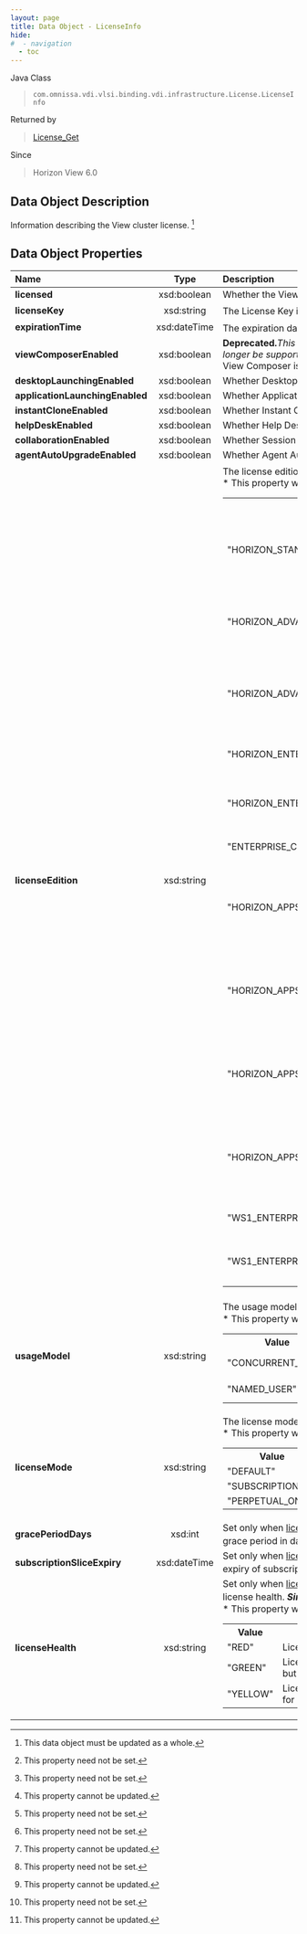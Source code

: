 ```yaml
---
layout: page
title: Data Object - LicenseInfo
hide:
#  - navigation
  - toc
---
```






Java Class
> `com.omnissa.vdi.vlsi.binding.vdi.infrastructure.License.LicenseInfo`

Returned by
> [License_Get](vdi.infrastructure.License.md#get)

Since
> Horizon View 6.0


## Data Object Description

Information describing the View cluster license.
 [^167]



## Data Object Properties

 Name | Type | Description
:---|:---:|:---
**licensed**|  xsd:boolean|  Whether the View instance is licensed.
**licenseKey**|  xsd:string|  The License Key in partially redacted form  **_Since_** Horizon View 6.2 [^1]
**expirationTime**|  xsd:dateTime|  The expiration date of the View instance. [^1]
**viewComposerEnabled**|  xsd:boolean| **Deprecated.**_This is being deprecated since View Composer will no longer be supported from Horizon version 2012 onwards._ Whether View Composer is enabled.
**desktopLaunchingEnabled**|  xsd:boolean|  Whether Desktop launching is enabled.
**applicationLaunchingEnabled**|  xsd:boolean|  Whether Application launching is enabled.
**instantCloneEnabled**|  xsd:boolean|  Whether Instant Clone is enabled.  **_Since_** Horizon 7.0
**helpDeskEnabled**|  xsd:boolean|  Whether Help Desk is enabled.  **_Since_** Horizon 7.3
**collaborationEnabled**|  xsd:boolean|  Whether Session Collaboration is enabled.  **_Since_** Horizon 7.4
**agentAutoUpgradeEnabled**|  xsd:boolean|  Whether Agent Auto Upgrade is enabled.  **_Since_** Horizon 8.8
**licenseEdition**|  xsd:string|  The license edition.  **_Since_** Horizon 7.9 [^2]<br>* This property will be one of:<br><table><tr><th>Value</th><th>Description</th></tr><tr><td>"HORIZON_STANDARD_CONCURRENT_USER"</td><td>Omnissa Horizon Standard for View (Concurrent User).</td></tr><tr><td>"HORIZON_ADVANCED_NAMED_USER"</td><td>Omnissa Horizon Advanced for View (Named User)</td></tr><tr><td>"HORIZON_ADVANCED_CONCURRENT_USER"</td><td>Omnissa Horizon Advanced for View (Concurrent User).</td></tr><tr><td>"HORIZON_ENTERPRISE_NAMED_USER"</td><td>Horizon Enterprise (Named User).</td></tr><tr><td>"HORIZON_ENTERPRISE_CONCURRENT_USER"</td><td>Horizon Enterprise (Concurrent User).</td></tr><tr><td>"ENTERPRISE_CONCURRENT_USER"</td><td>Omnissa View Enterprise.</td></tr><tr><td>"HORIZON_APPS_STANDARD_NAMED_USER"</td><td>Omnissa Horizon Apps 7 Standard for View (Named User).</td></tr><tr><td>"HORIZON_APPS_STANDARD_CONCURRENT_USER"</td><td>Omnissa Horizon Apps 7 Standard for View (Concurrent User).</td></tr><tr><td>"HORIZON_APPS_ADVANCED_NAMED_USER"</td><td>Omnissa Horizon Apps 7 Advanced for View (Named User).</td></tr><tr><td>"HORIZON_APPS_ADVANCED_CONCURRENT_USER"</td><td>Omnissa Horizon Apps 7 Advanced for View (Concurrent User).</td></tr><tr><td>"WS1_ENTERPRISE_NAMED_USER"</td><td>Workspace ONE Enterprise.</td></tr><tr><td>"WS1_ENTERPRISE_WITH_VDI_NAMED_USER"</td><td>Workspace ONE Enterprise with VDI.</td></tr></table>
**usageModel**|  xsd:string|  The usage model for this license. [^1]<br>* This property will be one of:<br><table><tr><th>Value</th><th>Description</th></tr><tr><td>"CONCURRENT_USER"</td><td>The is the license usage model for a standalone install.</td></tr><tr><td>"NAMED_USER"</td><td>This is the license mode for an install as part of a suite.</td></tr></table>
**licenseMode**|  xsd:string|  The license mode used.  **_Since_** Horizon 7.6<br>* This property will be one of:<br><table><tr><th>Value</th><th>Description</th></tr><tr><td>"DEFAULT"</td><td>Perpetual license is in use.</td></tr><tr><td>"SUBSCRIPTION"</td><td>Cloud subscription license is in use.</td></tr><tr><td>"PERPETUAL_ONLY"</td><td>Perpetual license is in use.</td></tr></table>
**gracePeriodDays**|  xsd:int|  Set only when [licenseMode](vdi.infrastructure.License.LicenseInfo.md#licenseMode) is set to SUBSCRIPTION value. The grace period in days for subscription slice.  **_Since_** Horizon 7.6 [^1] [^2]
**subscriptionSliceExpiry**|  xsd:dateTime|  Set only when [licenseMode](vdi.infrastructure.License.LicenseInfo.md#licenseMode) is set to SUBSCRIPTION value. The expiry of subscription slice.  **_Since_** Horizon 7.6 [^1] [^2]
**licenseHealth**|  xsd:string|  Set only when [licenseMode](vdi.infrastructure.License.LicenseInfo.md#licenseMode) is set to SUBSCRIPTION value. The license health.  **_Since_** Horizon 7.6 [^1] [^2]<br>* This property will be one of:<br><table><tr><th>Value</th><th>Description</th></tr><tr><td>"RED"</td><td>License is expired.</td></tr><tr><td>"GREEN"</td><td>License is not expired and License update is missed but not more than 7 days.</td></tr><tr><td>"YELLOW"</td><td>License is not expired and License update is missed for more than 7 days.</td></tr></table>


 


[^1]: This property need not be set.
[^2]: This property cannot be updated.
[^167]: This data object must be updated as a whole.